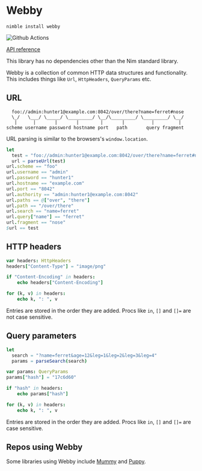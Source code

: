 # Webby

`nimble install webby`

![Github Actions](https://github.com/treeform/webby/workflows/Github%20Actions/badge.svg)

[API reference](https://nimdocs.com/treeform/webby)

This library has no dependencies other than the Nim standard library.

Webby is a collection of common HTTP data structures and functionality. This includes things like `Url`, `HttpHeaders`, `QueryParams` etc.

## URL

```
  foo://admin:hunter1@example.com:8042/over/there?name=ferret#nose
  \_/   \___/ \_____/ \_________/ \__/\_________/ \_________/ \__/
   |      |       |       |        |       |          |         |
scheme username password hostname port   path       query fragment
```

URL parsing is similar to the browsers's `window.location`.

```nim
let
  test = "foo://admin:hunter1@example.com:8042/over/there?name=ferret#nose"
  url = parseUrl(test)
url.scheme == "foo"
url.username == "admin"
url.password == "hunter1"
url.hostname == "example.com"
url.port == "8042"
url.authority == "admin:hunter1@example.com:8042"
url.paths == @["over", "there"]
url.path == "/over/there"
url.search == "name=ferret"
url.query["name"] == "ferret"
url.fragment == "nose"
$url == test
```

## HTTP headers

```nim
var headers: HttpHeaders
headers["Content-Type"] = "image/png"

if "Content-Encoding" in headers:
    echo headers["Content-Encoding"]

for (k, v) in headers:
    echo k, ": ", v
```

Entries are stored in the order they are added. Procs like `in`, `[]` and `[]=` are not case sensitive.

## Query parameters

```nim
let
  search = "?name=ferret&age=12&leg=1&leg=2&leg=3&leg=4"
  params = parseSearch(search)
```

```nim
var params: QueryParams
params["hash"] = "17c6d60"

if "hash" in headers:
    echo params["hash"]

for (k, v) in headers:
    echo k, ": ", v
```

Entries are stored in the order they are added. Procs like `in`, `[]` and `[]=` are case sensitive.

## Repos using Webby

Some libraries using Webby include [Mummy](https://github.com/guzba/mummy) and [Puppy](https://github.com/treeform/puppy).
